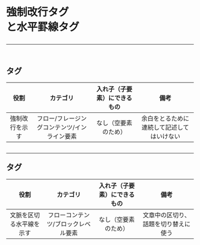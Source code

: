 # 強制改行タグ<br>と水平罫線タグ<hr>

## <br>タグ

|役割|カテゴリ|入れ子（子要素）にできるもの|備考|
|:--:|:--:|:--:|:--:|
|強制改行を示す|フロー/フレージングコンテンツ/インライン要素|なし（空要素のため）|余白をとるために連続して記述してはいけない|

## <hr>タグ

|役割|カテゴリ|入れ子（子要素）にできるもの|備考|
|:--:|:--:|:--:|:--:|
|文脈を区切る水平線を示す|フローコンテンツ/ブロックレベル要素|なし（空要素のため）|文章中の区切り、話題を切り替えに使う|

